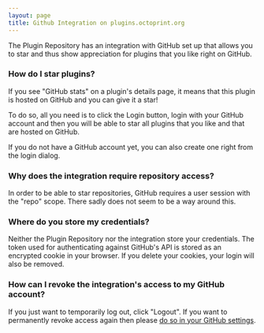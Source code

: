 ```yaml
---
layout: page
title: Github Integration on plugins.octoprint.org
---
```


The Plugin Repository has an integration with GitHub set up that allows you to star
and thus show appreciation for plugins that you like right on GitHub.

### How do I star plugins?

If you see "GitHub stats" on a plugin's details page, it means that this plugin is hosted
on GitHub and you can give it a star!

To do so, all you need is to click the Login button, login with your GitHub account and
then you will be able to star all plugins that you like and that are hosted on GitHub.

If you do not have a GitHub account yet, you can also create one right from the login
dialog.

### Why does the integration require repository access?

In order to be able to star repositories, GitHub requires a user session with the "repo"
scope. There sadly does not seem to be a way around this.

### Where do you store my credentials?

Neither the Plugin Repository nor the integration store your credentials. The token used for
authenticating against GitHub's API is stored as an encrypted cookie in your browser.
If you delete your cookies, your login will also be removed.

### How can I revoke the integration's access to my GitHub account?

If you just want to temporarily log out, click "Logout". If you want to permanently
revoke access again then please [do so in your GitHub settings](https://docs.github.com/en/free-pro-team@latest/github/authenticating-to-github/reviewing-your-authorized-applications-oauth).
